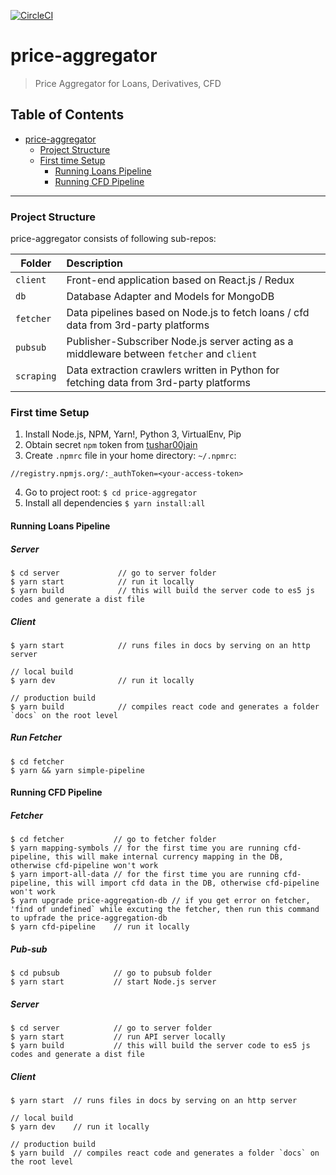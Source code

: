 [![CircleCI](https://circleci.com/gh/NomismaTech/price-aggregation.svg?style=svg&circle-token=05fe04679cc4b3aa4365ef2342af86262f6332c5)](https://circleci.com/gh/NomismaTech/price-aggregation)

# price-aggregator

> Price Aggregator for Loans, Derivatives, CFD

## Table of Contents

- [price-aggregator](#price-aggregator)
  - [Project Structure](#project-structure)
  - [First time Setup](#first-time-setup)
    - [Running Loans Pipeline](#running-loans-pipeline)
    - [Running CFD Pipeline](#running-cfd-pipeline)

---

### Project Structure

price-aggregator consists of following sub-repos:

| Folder     | Description                                                                               |
| ---------- | :---------------------------------------------------------------------------------------- |
| `client`   | Front-end application based on React.js / Redux                                           |
| `db`       | Database Adapter and Models for MongoDB                                                   |
| `fetcher`  | Data pipelines based on Node.js to fetch loans / cfd data from 3rd-party platforms        |
| `pubsub`   | Publisher-Subscriber Node.js server acting as a middleware between `fetcher` and `client` |
| `scraping` | Data extraction crawlers written in Python for fetching data from 3rd-party platforms     |

### First time Setup

1. Install Node.js, NPM, Yarn!, Python 3, VirtualEnv, Pip
2. Obtain secret `npm` token from [tushar00jain](https://github.com/tushar00jain)
3. Create `.npmrc` file in your home directory: `~/.npmrc`:

```
//registry.npmjs.org/:_authToken=<your-access-token>
```

4. Go to project root: `$ cd price-aggregator`
5. Install all dependencies `$ yarn install:all`

#### Running Loans Pipeline

##### Server

```
$ cd server             // go to server folder
$ yarn start            // run it locally
$ yarn build            // this will build the server code to es5 js codes and generate a dist file
```

##### Client

```
$ yarn start            // runs files in docs by serving on an http server

// local build
$ yarn dev              // run it locally

// production build
$ yarn build            // compiles react code and generates a folder `docs` on the root level
```

##### Run Fetcher

```
$ cd fetcher
$ yarn && yarn simple-pipeline
```

#### Running CFD Pipeline

##### Fetcher

```
$ cd fetcher           // go to fetcher folder
$ yarn mapping-symbols // for the first time you are running cfd-pipeline, this will make internal currency mapping in the DB, otherwise cfd-pipeline won't work
$ yarn import-all-data // for the first time you are running cfd-pipeline, this will import cfd data in the DB, otherwise cfd-pipeline won't work
$ yarn upgrade price-aggregation-db // if you get error on fetcher, 'find of undefined` while excuting the fetcher, then run this command to upfrade the price-aggregation-db
$ yarn cfd-pipeline    // run it locally
```

##### Pub-sub

```
$ cd pubsub            // go to pubsub folder
$ yarn start           // start Node.js server
```

##### Server

```
$ cd server            // go to server folder
$ yarn start           // run API server locally
$ yarn build           // this will build the server code to es5 js codes and generate a dist file
```

##### Client

```
$ yarn start  // runs files in docs by serving on an http server

// local build
$ yarn dev    // run it locally

// production build
$ yarn build  // compiles react code and generates a folder `docs` on the root level
```
